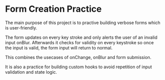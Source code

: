 # Form Creation Practice

The main purpose of this project is to practive building verbose forms which is user-friendly.

The form updates on every key stroke and only alerts the user of an invalid input onBlur. Afterwards it checks for validity on every keystroke so once the input is valid, the form input will return to normal.

This combines the usecases of onChange, onBlur and form submission.

It is also a practice for building custom hooks to avoid repetition of input validation and state logic.
